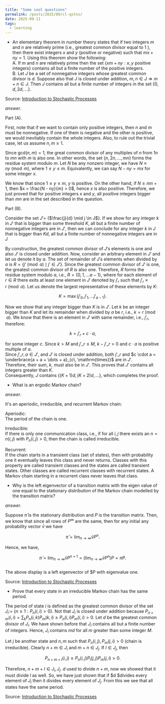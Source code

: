 ```yaml
---
title: "Some cool questions" 
permalink: /posts/2025/09/cl-qstns/ 
date: 2025-09-11 
tags:        
  - learning      
---
```


- An elementary theorem in number theory states that if two integers $m$ and $n$ are relatively prime (i.e., greatest common divisor equal to 1 ), then there exist integers $x$ and $y$ (positive or negative) such that $mx + ny = 1$. Using this theorem show the following:    
  A. If $m$ and $n$ are relatively prime then the set {$xm + ny : x, y$ positive integers} contains all but a finite number of the positive integers.    
  B. Let $J$ be a set of nonnegative integers whose greatest common divisor is $d$. Suppose also that $J$ is closed under addition, $m, n \in J \Rightarrow m + n \in J$. Then $J$ contains all but a finite number of integers in the set {$0, d, 2d,\dots$}.    
        
Source: [Introduction to Stochastic Processes](https://archive.org/details/introduction-to-stochastic-process-lawler/mode/1up?view=theater)    
    
_answer_.    
    
Part (A).    
    
First, note that if we want to contain only positive integers, then $n$ and $m$ must be nonnegative. If one of them is negative and the other is positive, we would inevitably contain the whole integers. Also, to rule out the trivial case, let us assume $n, m \geq 1$.    
    
Since $\mathsf{gcd} (n, m) = 1$, the great common divisor of any multiples of $n$ from $1n$ to $mn$ with $m$ is also one. In other words, the set $\{n, 2n, \dots, mn\}$ forms the residue system modulo $m$. Let $N$ be any nonzero integer, we have $N \equiv ny \pmod m$, where $1 \leq y \leq m$. Equivalently, we can say $N - ny = mx$ for some integer $x$.    
    
We know that since $1 \leq y \leq m$, $y$ is positive. On the other hand, if $N \geq mn + 1$, then $x = \frac{N - ny}{m} > 0$, hence $x$ is also positive. Therefore, we just proved that for positive integers $x$ and $y$, all positive integers bigger than $mn$ are in the set described in the question.     
    
Part (B).    
    
Consider the set $J' =$ {$\frac{j}{d} \mid j \in J$}. If we show for any integer $k$ in $J'$ that is bigger than some threshold $K$, all but a finite number of nonnegative integers are in $J'$, then we can conclude for any integer $k$ in $J$ that is bigger than $Kd$, all but a finite number of nonnegative integers are in $J$    
    
By construction, the greatest common divisor of $J'$s elements is one and also $J'$ is closed under addition. Now, consider an arbitrary element in $J'$ and let us denote it by $a$. The set of remainder of $J'$s elements when divided by $a$ is $R = \{j' \pmod{a} \mid j' \in J' \}$. Since the greatest common divisor of $J'$ is one, the greatest common divisor of $R$ is also one. Therefore, $R$ forms the residue system modulo $a$, i.e., $R = \{0, 1, \dots a - 1\}$, where for each element of $r \in R$ there exits at least one element in $J'$ denoted by $j'_r$ such that $j'_r \equiv r \pmod{a}$. Let us denote the largest representative of these elements by $K$:    
    
$$K = \max \left\{j'_0, j'_1, \dots j'_{a - 1} \right\}.$$    
    
Now we show that any integer bigger than $K$ is in $J'$. Let $k$ be an integer bigger than $K$ and let its remainder when divided by $a$ be $r$, i.e., $k = r \pmod{ a}$. We know that there is an element in $J'$ with same remainder, i.e., $j'_r$, therefore:    
    
$$k = j'_r + c\cdot a,$$    
  
for some integer $c$. Since $k > M$ and $j'\_r \leq M$, $k - j'\_r > 0$ and $c \cdot a$ is positive multiple of $a$.    
Since $j'\_r, a \in J'$, and $J'$ is closed under addition, both $j'\_r$ and $c \cdot a = \underbrace{a + a + \dots + a}_{c\, \mathrm{times}}$ are in $J'$.    
Therefore, their sum, $k$, must also be in $J'$. This proves that $J'$ contains all integers greater than $K$.   
Consequently, $J$ contains {$(K + 1)d, (K + 2)d, \dots$}, which completes the proof.  
  
- What is an ergodic Markov chain?  
  
_answer_.  
  
It's an aperiodic, irreducible, and recurrent Markov chain:  
  
Aperiodic:  
The period of the chain is one.  
  
Irreducible:  
If there is only one communication class, i.e., if for all $i, j$ there exists an $n = n(i,j)$ with $P_n(i,j) > 0$, then the chain is called irreducible.  
  
Recurrent:  
If the chain starts in a transient class (set of states), then with probability one it eventually leaves this class and never returns. Classes with this property are called transient classes and the states are called transient states. Other classes are called recurrent classes with recurrent states. A Markov chain starting in a recurrent class never leaves that class.  
  
- Why is the left eigenvector of a transition matrix with the eigen value of one equal to the stationary distribution of the Markov chain modelled by the transition matrix?  
  
_answer_.   
  
Suppose $\bar{\pi}$ is the stationary distribution and $P$ is the transition matrix. Then, we know that since all rows of $P^\infty$ are the same, then for any initial any probability vector $\bar{v}$ we have  
  
$$\bar{\pi} = \lim_{n \to \infty} \bar{v}P^n.$$  
  
Hence, we have,  
  
$$\bar{\pi} = \lim_{n \to \infty} \bar{v}P^{n + 1} = \left(\lim_{n \to \infty} \bar{v}P^{n}\right)P = \bar{\pi}P.$$  
The above display is a left eigenvector of $P with eigenvalue one.  

Source: [Introduction to Stochastic Processes](https://archive.org/details/introduction-to-stochastic-process-lawler/mode/1up?view=theater)

- Prove that every state in an irreducible Markov chain has the same period. 

The period of state $i$ is defined as the greatest common divisor of the set $J_i :=$ {$n \geq 1: P_n(i, i) >0$}. Not that $J_i$ is closed under addition because $P_{n +m} (i, i) = \sum_k P_n(i, k) P_m(k, i) \geq P_n(i, i) P_m(i, i) > 0$. Let $d$ be the greatest common divisor of $J_i$. We have shown before that $J_i$ contains all but a finite number of integers. Hence, $J_i$ contains $md$ for all $m$ greater than some integer $M$.

Let $j$ be another state and $n,m$ such that $P_n(i, j), P_m(j, i) > 0$ (chain is irreducible). Clearly $n + m \in J_i$ and $m + n \in J_j$. If $l \in J_j$, then

$$P_{n+m+l}(i, j) \geq P_{n}(i, j)P_l(j, j)P_m(j, i) > 0.$$

Therefore, $n+m+l \in J_i, J_j$. $d$ used to divide $n + m$, now we showed that it must divide $l$ as well. 
So, we have just shown that if $d $divides every element of $J_i$
then it divides every element of $J_j$. From this we see that all states have the same period.

Source: [Introduction to Stochastic Processes](https://archive.org/details/introduction-to-stochastic-process-lawler/mode/1up?view=theater)
